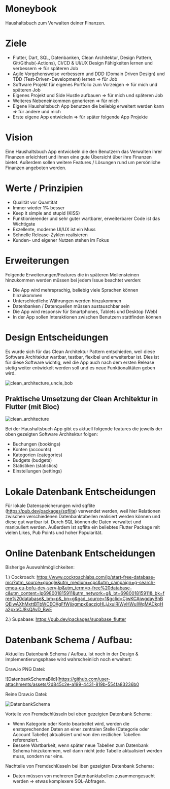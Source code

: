 # Moneybook
Haushaltsbuch zum Verwalten deiner Finanzen.

# Ziele

- Flutter, Dart, SQL, Datenbanken, Clean Architektur, Design Pattern, Git/Github(-Actions), CI/CD & UI/UX Design Fähigkeiten lernen und verbessern => für späteren Job
- Agile Vorgehensweise verbessern und DDD (Domain Driven Design) und TDD (Test-Driven-Development) lernen => für Job
- Software Projekt für eigenes Portfolio zum Vorzeigen => für mich und späteren Job
- Eigenes Projekt und Side Hustle aufbauen => für mich und späteren Job
- Weiteres Nebeneinkommen generieren => für mich
- Eigene Haushaltsbuch App benutzen die beliebig erweitert werden kann => für andere und mich
- Erste eigene App entwickeln => für später folgende App Projekte

# Vision

Eine Haushaltsbuch App entwickeln die den Benutzern das Verwalten ihrer Finanzen erleichtert und ihnen eine gute Übersicht über ihre Finanzen bietet. Außerdem sollen weitere Features / Lösungen rund um persönliche Finanzen angeboten werden.

# Werte / Prinzipien

- Qualität vor Quantität
- Immer wieder 1% besser
- Keep it simple and stupid (KISS)
- Funktionierender und sehr guter wartbarer, erweiterbarer Code ist das Wichtigste
- Exzellente, moderne UI/UX ist ein Muss
- Schnelle Release-Zyklen realisieren
- Kunden- und eigener Nutzen stehen im Fokus

# Erweiterungen

Folgende Erweiterungen/Features die in späteren Meilensteinen hinzukommen werden müssen bei jedem Issue beachtet werden:

- Die App wird mehrsprachig, beliebig viele Sprachen können hinzukommen
- Unterschiedliche Währungen werden hinzukommen
- Datenbanken / Datenquellen müssen austauschbar sein
- Die App wird responsiv für Smartphones, Tablets und Desktop (Web)
- In der App sollen Interaktionen zwischen Benutzern stattfinden können

# Design Entscheidungen

Es wurde sich für das Clean Architektur Pattern entschieden, weil diese Software Architektur wartbar, testbar, flexibel und erweiterbar ist.
Dies ist für diese Software wichtig, weil die App auch nach dem ersten Release stetig weiter entwickelt werden soll und es neue Funktionalitäten geben wird.

![clean_architecture_uncle_bob](https://github.com/Marcel9494/Moneybook/assets/93829086/dd384c3b-dea6-4c58-9546-b8ecf9c1b728)

## Praktische Umsetzung der Clean Architektur in Flutter (mit Bloc)

![clean_architecture](https://github.com/Marcel9494/Moneybook/assets/93829086/06136010-4228-4092-b341-37451b5d76a2)

Bei der Haushaltsbuch App gibt es aktuell folgende features die jeweils der oben gezeigten Software Architektur folgen:
- Buchungen (bookings)
- Konten (accounts)
- Kategorien (categories)
- Budgets (budgets)
- Statistiken (statistics)
- Einstellungen (settings)

# Lokale Datenbank Entscheidungen

Für lokale Datenspeicherungen wird sqflite (https://pub.dev/packages/sqflite) verwendet werden, weil hier Relationen zwischen verschiedenen Datenbanktabellen realisiert werden können
und diese gut wartbar ist. Durch SQL können die Daten verwaltet und manipuliert werden. Außerdem ist sqflite ein beliebtes Flutter Package mit vielen Likes, Pub Points und hoher Popularität.

# Online Datenbank Entscheidungen

Bisherige Auswahlmöglichkeiten:

1.) Cockroach: https://www.cockroachlabs.com/lp/start-free-database-mc/?utm_source=google&utm_medium=cpc&utm_campaign=g-search-emea-eu-bofu-dev-serv-lp&utm_term=p-free%20database-c&utm_content=lp698001815911&utm_network=g&_bt=698001815911&_bk=free%20database&_bm=p&_bn=g&gad_source=1&gclid=CjwKCAjwgdayBhBQEiwAXhMxttBTbWCEOXgFfWjjxgmpx8aczigHLjJxulRiWyHWuIWqMACkqHa2pxoCJ8sQAvD_BwE

2.) Supabase: https://pub.dev/packages/supabase_flutter

# Datenbank Schema / Aufbau:

Aktuelles Datenbank Schema / Aufbau. Ist noch in der Design & Implementierungsphase wird wahrscheinlich noch erweitert:

Draw.io PNG Datei:

![DatenbankSchemaBild](https://github.com/user-attachments/assets/2d845c2e-a199-4431-819b-554fa83236b0

Reine Draw.io Datei:

![DatenbankSchema](https://github.com/user-attachments/assets/cc4579ab-46fc-4770-9922-a8ac3ffc146e)

Vorteile von Fremdschlüsseln bei oben gezeigten Datenbank Schema:
- Wenn Kategorie oder Konto bearbeitet wird, werden die enstsprechenden Daten an einer zentralen Stelle (Categorie oder Account Tabelle) aktualisiert und von den restlichen Tabellen referenziert.
- Bessere Wartbarkeit, wenn später neue Tabellen zum Datenbank Schema hinzukommen, weil dann nicht jede Tabelle aktualisiert werden muss, sondern nur eine.

Nachteile von Fremdschlüsseln bei iben gezeigten Datenbank Schema:
- Daten müssen von mehreren Datenbanktabellen zusammengesucht werden => etwas komplexere SQL-Abfragen.
